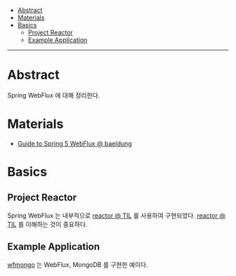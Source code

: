- [Abstract](#abstract)
- [Materials](#materials)
- [Basics](#basics)
  - [Project Reactor](#project-reactor)
  - [Example Application](#example-application)

----

# Abstract

Spring WebFlux 에 대해 정리한다.

# Materials

* [Guide to Spring 5 WebFlux @ baeldung](https://www.baeldung.com/spring-webflux)

# Basics

## Project Reactor

Spring WebFlux 는 내부적으로 [reactor @ TIL](/reactor/README.md) 를 사용하여 구현되었다. [reactor @ TIL](/reactor/README.md) 를 이해하는 것이 중요하다.

## Example Application

[wfmongo](https://github.com/iamslash/spring-examples/tree/master/wfmongo) 는 WebFlux, MongoDB 를 구현한 예이다.
